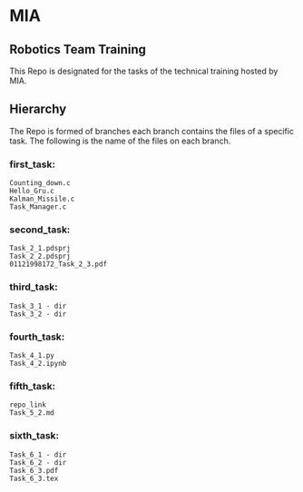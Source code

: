 # MIA
## Robotics Team Training
This Repo is designated for the tasks of the technical training hosted by MIA.

## Hierarchy
The Repo is formed of branches each branch contains the files of a specific task.
The following is the name of the files on each branch.

### first_task:
	Counting_down.c
	Hello_Gru.c
	Kalman_Missile.c
	Task_Manager.c

### second_task:
	Task_2_1.pdsprj
	Task_2_2.pdsprj
	01121998172_Task_2_3.pdf

### third_task:
	Task_3_1 - dir
	Task_3_2 - dir

### fourth_task:
	Task_4_1.py
	Task_4_2.ipynb

### fifth_task:
	repo_link
	Task_5_2.md

### sixth_task:
	Task_6_1 - dir
	Task_6_2 - dir
	Task_6_3.pdf
	Task_6_3.tex
